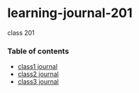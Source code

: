 # learning-journal-201
class 201






























### Table of contents

- [class1 journal](journals201/class1.md)
- [class2 journal](journals201/class2.md)
- [class3 journal](journals201/class3.md)